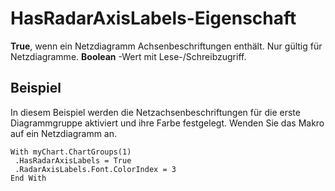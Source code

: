 
# HasRadarAxisLabels-Eigenschaft

 **True**, wenn ein Netzdiagramm Achsenbeschriftungen enthält. Nur gültig für Netzdiagramme. **Boolean** -Wert mit Lese-/Schreibzugriff.


## Beispiel

In diesem Beispiel werden die Netzachsenbeschriftungen für die erste Diagrammgruppe aktiviert und ihre Farbe festgelegt. Wenden Sie das Makro auf ein Netzdiagramm an.


```
With myChart.ChartGroups(1) 
 .HasRadarAxisLabels = True 
 .RadarAxisLabels.Font.ColorIndex = 3 
End With
```

